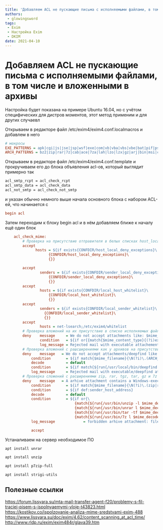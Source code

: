 ```yaml
---
title: 'Добавляем ACL не пускающие письма с исполняемыми файлами, в том числе и вложенными в архив'
authors: 
 - glowingsword
tags:
 - Exim
 - Настройка Exim
 - DKIM
date: 2021-04-10
---
```


# Добавляем ACL не пускающие письма с исполняемыми файлами, в том числе и вложенными в архивы

Настройка будет показана на примере Ubuntu 16.04, но с учётом специфических для дистров моментов, этот метод применим и для других случаевл

Открываем в редакторе файл /etc/exim4/exim4.conf.localmacros и добавлем в него

```ini
# макросы
EXE_PATTERNS = apk|cgi|js|jse|jsp|wsf|exe|com|vb|vba|vbs|vbe|bat|pif|ps1|scr|hta|cmd|chm|cpl|reg|lnk|dll|sys|jar|ocx|msi|msu|mst
ARCH_PATTERNS = bz2|zip|rar|7z|cab|ace|7za|lah|lzo|lzx|gz|arj|bin|msi|cbr|deb|rpm|gzip|jar|pak|pkg|tar-gz|tgz|xar|zipx|wim|tb2|tar|paq|xz|iso|jar|lzh|lzma|pak|pk3|pk4|smzip|u3p|xpi|zipx|cpio|xar|lz|rk|zoo|img|ha
```

Открываем в редакторе файл /etc/exim4/exim4.conf.template и прокручиваем его до блока объявления acl-ов, который выглядит примерно так

```bash
acl_smtp_rcpt = acl_check_rcpt
acl_smtp_data = acl_check_data
acl_not_smtp = acl_check_not_smtp
```

и указан обычно немного выше начала основного блока с набором ACL-ей, что начинается с 

```ini
begin acl
```

Затем переходим к блоку begin acl и в нём добавляем ближе к началу ещё один блок

```ini
    acl_check_mime:
        # Проверка на присутствие отправителя в белых списках host_local_deny_exceptions, sender_local_deny_exceptions, local_host_whitelist, local_sender_whitelist и whitelist.
        accept
              hosts = ${if exists{CONFDIR/host_local_deny_exceptions}\
                    {CONFDIR/host_local_deny_exceptions}\
                    {}}

        accept
                senders = ${if exists{CONFDIR/sender_local_deny_exceptions}\
                    {CONFDIR/sender_local_deny_exceptions}\
                    {}}
        accept
                hosts = ${if exists{CONFDIR/local_host_whitelist}\
                    {CONFDIR/local_host_whitelist}\
                    {}}
        accept
                senders = ${if exists{CONFDIR/local_sender_whitelist}\
                  {CONFDIR/local_sender_whitelist}\
                  {}}
        accept
                hosts = net-lsearch;/etc/exim4/whitelist
        # Проверка вложений на их присутствие в списке исполняемых файлов или на соответствие типа файла исполняемому файлу
        deny    message     = We do not accept attachments like: $mime_filename
                condition   = ${if or{{match{$mime_content_type}{(?i)executable}}{match{$mime_filename}{\N(?i)\.(EXE_PATTERNS)$\N}}}}
                log_message = Rejected mail with executable attachement: filename=$mime_filename, content-type=$mime_content_type, recipients=$recipients
        # Проверка вложений c рашсширениями как у архивов на присутствие файлов, в которых присутствуют вложенные исполняемые файлы, обнаруженые спомощью deepfind
        deny    message   = We do not accept attachments/deepfind like: $mime_filename
            condition       = ${if match{$mime_filename}{\N(?i)\.(ARCH_PATTERNS)$\N}}
            decode          = default
            condition       = ${if match{${run{/usr/local/bin/deepfind $mime_decoded_filename}}}{\N(?i)\.(EXE_PATTERNS)\n\N}}
            log_message     = Rejected mail with executable/deepfind attachement: filename=$mime_filename, content-type=$mime_content_type, recipients=$recipients
        # Проверка сложений с расширениями zip, rar, tgz, tar, gz и 7z на присутствие исполняемых файлов с помощью архиватора(ахиватор выводит список файлов, exim по нему проходится правилом с EXE_PATTERNS, если находит совпадение, выводит сообщение о том, что сообщение заблокировано).
        deny    message   = A arhive attachment contains a Windows-executable file - blocked because we are afraid of new viruses not recognized [yet] by antiviruses.
            condition       = ${if match{$mime_filename}{\N(?i)\.(zip|rar|tgz|tar|gz|7z)$\N}}
            condition       = ${if def:sender_host_address}
            decode          = default
            condition       = ${if or{\
                                {match{${run{/usr/bin/unzip -l $mime_decoded_filename}}}{\N(?i)\.(EXE_PATTERNS)\n\N}}\
                                {match{${run{/usr/bin/unrar l $mime_decoded_filename}}}{\N(?i)\.(EXE_PATTERNS)\n\N}}\
                                {match{${run{/usr/bin/tar -tf $mime_decoded_filename}}}{\N(?i)\.(EXE_PATTERNS)\n\N}}\
                                {match{${run{/usr/bin/7z l $mime_decoded_filename}}}{\N(?i)\.(EXE_PATTERNS)\n\N}}}}
            log_message             = forbidden arhive attachment: filename=$mime_filename, content-type=$mime_content_type, recipients=$recipients

            accept
```

Устаналиваем на сервер необходимое ПО

```bash
apt install unrar
```
```bash
apt install unzip
```
```bash
apt install p7zip-full
```
```bash
apt install strigi-utils
```

## Полезные ссылки

https://forum.lissyara.su/mta-mail-transfer-agent-f20/problemy-s-fil-traciej-pisem-s-ispolnyaemymi-vloje-t43823.html
https://kostikov.co/ispolzovanie-analiza-mime-sredstvami-exim-488
https://www.lissyara.su/doc/exim/4.62/content_scanning_at_acl_time/
http://www.rldp.ru/exim/exim484r/glava39.htm